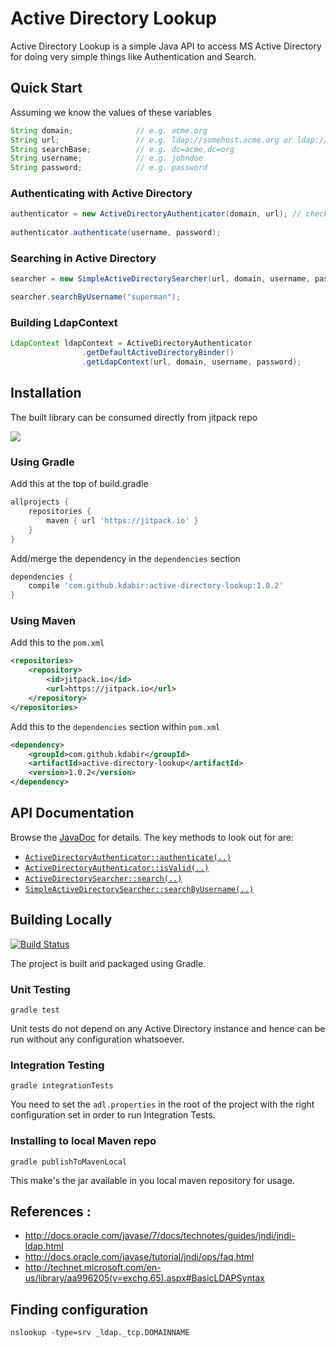 Active Directory Lookup
=======================

Active Directory Lookup is a simple Java API to access MS Active Directory for doing very simple things like Authentication
and Search.

## Quick Start

Assuming we know the values of these variables 

```java
String domain;              // e.g. acme.org
String url;                 // e.g. ldap://somehost.acme.org or ldap://someotherhost.com
String searchBase;          // e.g. dc=acme,dc=org
String username;            // e.g. johndoe
String password;            // e.g. password
```

### Authenticating with Active Directory

```java
authenticator = new ActiveDirectoryAuthenticator(domain, url); // check out other constructors
    
authenticator.authenticate(username, password);
```

### Searching in Active Directory

```java
searcher = new SimpleActiveDirectorySearcher(url, domain, username, password, searchBase);

searcher.searchByUsername("superman");
```
### Building LdapContext

```java
LdapContext ldapContext = ActiveDirectoryAuthenticator
                .getDefaultActiveDirectoryBinder()
                .getLdapContext(url, domain, username, password);
```

## Installation

The built library can be consumed directly from jitpack repo

[![](https://jitpack.io/v/kdabir/active-directory-lookup.svg)](https://jitpack.io/#kdabir/active-directory-lookup)


### Using Gradle

Add this at the top of build.gradle

```groovy
allprojects {
    repositories {
        maven { url 'https://jitpack.io' }
    }
}
```    
Add/merge the dependency in the `dependencies` section    

```groovy
dependencies {
    compile 'com.github.kdabir:active-directory-lookup:1.0.2'
}
```

### Using Maven

Add this to the `pom.xml`

```xml
<repositories>
    <repository>
        <id>jitpack.io</id>
        <url>https://jitpack.io</url>
    </repository>
</repositories>
```

Add this to the `dependencies` section within `pom.xml`

```xml
<dependency>
    <groupId>com.github.kdabir</groupId>
    <artifactId>active-directory-lookup</artifactId>
    <version>1.0.2</version>
</dependency>
```

## API Documentation

Browse the [JavaDoc](https://jitpack.io/com/github/kdabir/active-directory-lookup/1.0.2/javadoc/) for 
details. The key methods to look out for are: 
  
- [`ActiveDirectoryAuthenticator::authenticate(..)`](https://jitpack.io/com/github/kdabir/active-directory-lookup/1.0.2/javadoc/io/github/kdabir/adl/api/ActiveDirectoryAuthenticator.html#authenticate-java.lang.String-java.lang.String-) 
- [`ActiveDirectoryAuthenticator::isValid(..)`](https://jitpack.io/com/github/kdabir/active-directory-lookup/1.0.2/javadoc/io/github/kdabir/adl/api/ActiveDirectoryAuthenticator.html#isValid-java.lang.String-java.lang.String-)  
- [`ActiveDirectorySearcher::search(..)`](https://jitpack.io/com/github/kdabir/active-directory-lookup/1.0.2/javadoc/io/github/kdabir/adl/api/ActiveDirectorySearcher.html#search-io.github.kdabir.adl.api.filters.SearchFilter-)
- [`SimpleActiveDirectorySearcher::searchByUsername(..)`](https://jitpack.io/com/github/kdabir/active-directory-lookup/1.0.2/javadoc/io/github/kdabir/adl/api/SimpleActiveDirectorySearcher.html#searchByUsername-java.lang.String-)

## Building Locally

[![Build Status](https://travis-ci.org/kdabir/active-directory-lookup.svg)](https://travis-ci.org/kdabir/active-directory-lookup)

The project is built and packaged using Gradle.

### Unit Testing

`gradle test`

Unit tests do not depend on any Active Directory instance and hence can be run without any configuration whatsoever.

### Integration Testing

`gradle integrationTests`

You need to set the `adl.properties` in the root of the project with the right configuration set in order to run Integration
Tests.

### Installing to local Maven repo

`gradle publishToMavenLocal`

This make's the jar available in you local maven repository for usage.


## References :

* http://docs.oracle.com/javase/7/docs/technotes/guides/jndi/jndi-ldap.html
* http://docs.oracle.com/javase/tutorial/jndi/ops/faq.html
* http://technet.microsoft.com/en-us/library/aa996205(v=exchg.65).aspx#BasicLDAPSyntax


## Finding configuration


`nslookup -type=srv _ldap._tcp.DOMAINNAME`
